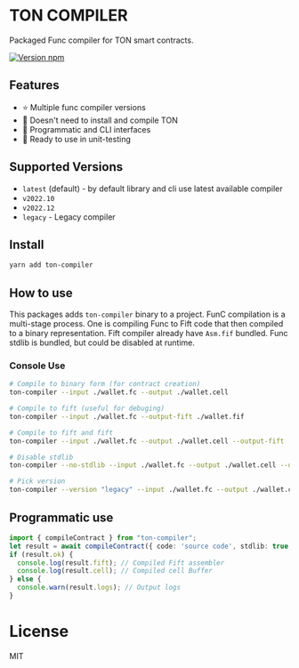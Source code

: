 # TON COMPILER

Packaged Func compiler for TON smart contracts.

[![Version npm](https://img.shields.io/npm/v/ton-compiler.svg?logo=npm)](https://www.npmjs.com/package/ton-compiler)

## Features

- ⭐️ Multiple func compiler versions
- 🚀 Doesn't need to install and compile TON
- 🍰 Programmatic and CLI interfaces
- 💸 Ready to use in unit-testing

## Supported Versions
- `latest` (default) - by default library and cli use latest available compiler
- `v2022.10`
- `v2022.12`
- `legacy` - Legacy compiler

## Install

```bash
yarn add ton-compiler
```

## How to use

This packages adds `ton-compiler` binary to a project. FunC compilation is a multi-stage process. One is compiling Func to Fift code that then compiled to a binary representation. Fift compiler already have `Asm.fif` bundled. Func stdlib is bundled, but could be disabled at runtime.

### Console Use

```bash
# Compile to binary form (for contract creation)
ton-compiler --input ./wallet.fc --output ./wallet.cell

# Compile to fift (useful for debuging)
ton-compiler --input ./wallet.fc --output-fift ./wallet.fif

# Compile to fift and fift
ton-compiler --input ./wallet.fc --output ./wallet.cell --output-fift ./wallet.fif

# Disable stdlib
ton-compiler --no-stdlib --input ./wallet.fc --output ./wallet.cell --output-fift ./wallet.fif

# Pick version
ton-compiler --version "legacy" --input ./wallet.fc --output ./wallet.cell --output-fift ./wallet.fif
```

## Programmatic use

```typescript
import { compileContract } from "ton-compiler";
let result = await compileContract({ code: 'source code', stdlib: true, version: 'latest' });
if (result.ok) {
  console.log(result.fift); // Compiled Fift assembler
  console.log(result.cell); // Compiled cell Buffer
} else {
  console.warn(result.logs); // Output logs
}
```

# License

MIT
